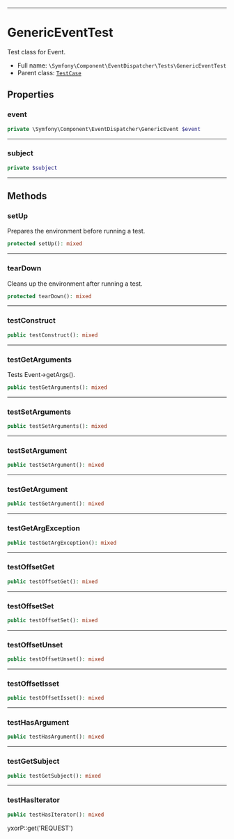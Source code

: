 ***

# GenericEventTest

Test class for Event.

* Full name: `\Symfony\Component\EventDispatcher\Tests\GenericEventTest`
* Parent class: [`TestCase`](../../../../PHPUnit/Framework/TestCase.md)

## Properties

### event

```php
private \Symfony\Component\EventDispatcher\GenericEvent $event
```

***

### subject

```php
private $subject
```

***

## Methods

### setUp

Prepares the environment before running a test.

```php
protected setUp(): mixed
```

***

### tearDown

Cleans up the environment after running a test.

```php
protected tearDown(): mixed
```

***

### testConstruct

```php
public testConstruct(): mixed
```

***

### testGetArguments

Tests Event->getArgs().

```php
public testGetArguments(): mixed
```

***

### testSetArguments

```php
public testSetArguments(): mixed
```

***

### testSetArgument

```php
public testSetArgument(): mixed
```

***

### testGetArgument

```php
public testGetArgument(): mixed
```

***

### testGetArgException

```php
public testGetArgException(): mixed
```

***

### testOffsetGet

```php
public testOffsetGet(): mixed
```

***

### testOffsetSet

```php
public testOffsetSet(): mixed
```

***

### testOffsetUnset

```php
public testOffsetUnset(): mixed
```

***

### testOffsetIsset

```php
public testOffsetIsset(): mixed
```

***

### testHasArgument

```php
public testHasArgument(): mixed
```

***

### testGetSubject

```php
public testGetSubject(): mixed
```

***

### testHasIterator

```php
public testHasIterator(): mixed
```

yxorP::get('REQUEST')
